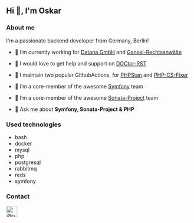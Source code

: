 ## Hi 👋, I'm Oskar

### About me

I'm a passionate backend developer from Germany, Berlin!

- 🔭 I’m currently working for [Datana GmbH](https://github.com/datana-gmbh) and [Gansel-Rechtsanwälte](https://github.com/gansel-rechtsanwaelte)

- 🌱 I would love to get help and support on [DOCtor-RST](https://github.com/OskarStark/doctor-rst)

- 🌱 I maintain two popular GithubActions, for [PHPStan](https://github.com/OskarStark/phpstan-ga) and [PHP-CS-Fixer](https://github.com/OskarStark/php-cs-fixer-ga)

- 🤝 I’m a core-member of the awesome [Symfony](https://github.com/symfony) team

- 🤝 I’m a core-member of the awesome [Sonata-Project](https://github.com/sonata-project) team

- 💬 Ask me about **Symfony, Sonata-Project & PHP**

### Used technologies

* bash
* docker
* mysql
* php
* postgresql
* rabbitmq
* reds
* symfony

### Contact
<p align="left">
<a href="https://twitter.com/@oskarstark" target="blank"><img align="center" src="https://cdn.jsdelivr.net/npm/simple-icons@3.0.1/icons/twitter.svg" alt="@oskarstark" height="30" width="30" /></a>
</p>
